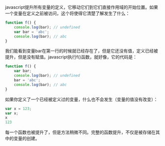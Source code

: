 javascript提升所有变量的定义，它移动它们到它们直接作用域的开始位置。如果一个变量在定义之前被访问，这个将使得它清楚了解发生了什么：

``` javascript
function f() {
    console.log(bar); // undefined
    var bar = 'abc';
    console.log(bar); // abc
}
```

我们能看到变量bar在第一行的时候就已经存在了，但是它还没有值，定义已经被提升，但是没有赋值。javascript执行f()函数，就好像，它的代码是：

``` javascript
function f() {
    var bar;
    console.log(bar); // undefined
    bar = 'abc';
    console.log(bar); // abc
}
```

如果你定义了一个已经被定义过的变量，什么也不会发生（变量的值没有改变）：

```javascript
var x = 123;
var x;
x
123
```
每一个函数也被提升了，但是方法稍微不同。完整的函数提升，不仅是被存储在其中的变量的创建。